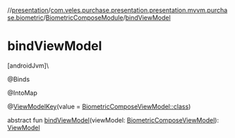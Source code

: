 //[presentation](../../../index.md)/[com.veles.purchase.presentation.presentation.mvvm.purchase.biometric](../index.md)/[BiometricComposeModule](index.md)/[bindViewModel](bind-view-model.md)

# bindViewModel

[androidJvm]\

@Binds

@IntoMap

@[ViewModelKey](../../com.veles.purchase.presentation.di.annotation.mapkey/-view-model-key/index.md)(value = [BiometricComposeViewModel::class](../-biometric-compose-view-model/index.md))

abstract fun [bindViewModel](bind-view-model.md)(viewModel: [BiometricComposeViewModel](../-biometric-compose-view-model/index.md)): [ViewModel](https://developer.android.com/reference/kotlin/androidx/lifecycle/ViewModel.html)
